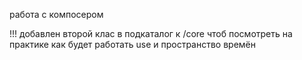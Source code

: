 работа с компосером

!!!
добавлен второй клас в подкаталог к /core чтоб посмотреть на практике
как будет работать use и пространство времён

